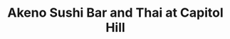 ---
layout: place
title: "Akeno Sushi Bar and Thai at Capitol Hill"
permalink: /district-of-columbia/washington/akeno-sushi-bar-and-thai-at-capitol-hill.html
stateAbbr: DC
stateName: District of Columbia
cityName: Washington
seo:
  name: "Akeno Sushi Bar and Thai at Capitol Hill"
  type: Restaurant
  links: https://akenosushibar.com/akenosushibarandthaiatcapitolhill?utm_source=google
description: "Sushi and Thai fare, plus drinks, offered in a chill space featuring a rooftop. Looking for sushi in Washington, District of Columbia? Check out Akeno Sushi ..."
place_id: ChIJzZX3JGe5t4kRAkx2g1Q4y_8
photos:
  - name: >-
      places/ChIJzZX3JGe5t4kRAkx2g1Q4y_8/photos/AeeoHcJPP5_rHZpAaNWGxAYlwcQQkn4s7EEmVb-TjQl24dyPPdbHeFelHjA-01K8NEoyxw748MgRr8iVUMF58lSU141RlVON1-M5dC5cvUEaAsaanqCOd1GtGtHQWW4Se-6t6q2ibqAHdIzLyLDuwyp6ntpauCCFHnWvrymtJ8bqwaw3U7njBtb4u8OuhJmPaXQmtiROyWOGzRwnC3hdJZOUv7sC1mfnHRtIwAhC67qNvglmzhn_12dF48SdVSwMuSs2lko60RSUkIiKoogThxdkBRcunI-WzBI2VfFrqGedrUB3rg
    widthPx: 2922
    heightPx: 1944
    authorAttributions:
      - displayName: Akeno Sushi Bar and Thai at Capitol Hill
        uri: https://maps.google.com/maps/contrib/114340740996798773082
        photoUri: >-
          https://lh3.googleusercontent.com/a/ACg8ocLuiSGDyzyekGkZtKHFFZry3mRlMfneoeCjXmtpMbfoZE0yJQ=s100-p-k-no-mo
    flagContentUri: >-
      https://www.google.com/local/imagery/report/?cb_client=maps_api_places.places_api&image_key=!1e10!2sAF1QipN6ObRH5M8MvvJa-1LP-EzWh6fW6t3dtUpWnFQV&hl=en-US
    googleMapsUri: >-
      https://www.google.com/maps/place//data=!3m4!1e2!3m2!1sAF1QipN6ObRH5M8MvvJa-1LP-EzWh6fW6t3dtUpWnFQV!2e10!4m2!3m1!1s0x89b7b96724f795cd:0xffcb385483764c02
  - name: >-
      places/ChIJzZX3JGe5t4kRAkx2g1Q4y_8/photos/AeeoHcLYuMUmbRDE3qRs40yq1knHycmiSoysoZ4okm7yYRM-X1H2cmMKwFCuJlACjwHK17IkfyzpjMCWUEDiAnD6rVO03873dFvGuXNQbI_fNx2PwufF0YXxMcKy9llSgKvKAU1DUu-8Pd8cJFy2cyQPlVscvdZkcjxQyJd-4Fvn7onTLvtaNVYBewLaOtHF8g9ESGyujYgfsjBzU7FFSR8X_bdwo4d-3a7agonTX9ls5nOV_BSA7htSlmctXWJLWeNGZx-R_GMBqmSa04tUMFd7JiVttbWgYsslVC3NG_173TLY5g
    widthPx: 1493
    heightPx: 1934
    authorAttributions:
      - displayName: Akeno Sushi Bar and Thai at Capitol Hill
        uri: https://maps.google.com/maps/contrib/114340740996798773082
        photoUri: >-
          https://lh3.googleusercontent.com/a/ACg8ocLuiSGDyzyekGkZtKHFFZry3mRlMfneoeCjXmtpMbfoZE0yJQ=s100-p-k-no-mo
    flagContentUri: >-
      https://www.google.com/local/imagery/report/?cb_client=maps_api_places.places_api&image_key=!1e10!2sAF1QipNejhL9VWrZCQ5HAGaK5DKmEFr-_vh4xn6UJcCG&hl=en-US
    googleMapsUri: >-
      https://www.google.com/maps/place//data=!3m4!1e2!3m2!1sAF1QipNejhL9VWrZCQ5HAGaK5DKmEFr-_vh4xn6UJcCG!2e10!4m2!3m1!1s0x89b7b96724f795cd:0xffcb385483764c02
  - name: >-
      places/ChIJzZX3JGe5t4kRAkx2g1Q4y_8/photos/AeeoHcJ6OPjM8-6iUGQiB_39ncrCanqkLm1SWhNBmD1uufzmU7cMkl7a19vfwdXQ6QMmTjpJEXvNAETtm7091s-yOZVpyUotNLFIjAwcWqvVIUdNTWjYRQ_dsEUcfMFj-8ogDuSq_e9w4tQkZwddqEilRGluIHOhy1IcbRtoaZLIGJeBuOo7pluZrTqmUVSaY6-OvQJZXqAwzQZN02ZCrsbMhTOKPcvX67_YlvKVojahvGJt_g3zpZ_VJQFE7CJHfIwA5doIb6RCbjvNnxFj_Bo0ONBxF0mKdAAQrKhqb9tMx3B_9exTa3rrFK7XcL6ONGE5QKemz-H7-RsCVOi_euAAZxgQNg5Kq8xVv6bDxg94V4o5jm9ykA-TF5L90ECM2aUdojwUkGy1xw2WwGnLvQb2vMx3B-E0QZZkl3gqYK8LpYKwlfL2
    widthPx: 4800
    heightPx: 3600
    authorAttributions:
      - displayName: Jenn (Jenn)
        uri: https://maps.google.com/maps/contrib/101463444276047649781
        photoUri: >-
          https://lh3.googleusercontent.com/a/ACg8ocLY2AyqzpHg88v6O9aDCMIVr3ZluUbcXWxMWIEb-yolLVgl7A=s100-p-k-no-mo
    flagContentUri: >-
      https://www.google.com/local/imagery/report/?cb_client=maps_api_places.places_api&image_key=!1e10!2sCIHM0ogKEICAgMDwxJy8jwE&hl=en-US
    googleMapsUri: >-
      https://www.google.com/maps/place//data=!3m4!1e2!3m2!1sCIHM0ogKEICAgMDwxJy8jwE!2e10!4m2!3m1!1s0x89b7b96724f795cd:0xffcb385483764c02
  - name: >-
      places/ChIJzZX3JGe5t4kRAkx2g1Q4y_8/photos/AeeoHcJbjs9sUnq86QEgKGbmNCUeEZi-sk1vL6h6d25Y7x9zM2u5Rr8DHg-LsygpqFiRjgAU98XqT7m8mFNfdyPQCZ40HqfX59wBj2_vftZRstYku7QV0PYTVA1YLyFZZgA8IrWQcKB6eva2JRGd4-14p0VRA01R1E2coTbEuDuNrQwaKpb8FXeCTH3WUebkxJqvuPFrdbaNUuhmRtIRaZXkbplWHhO7nOr3y6SjipdEZB8nuD-0mi2GuvIVAvyZOkfO_Zju5jqHElOQkWyzWxDcrdYOJw0N3aXszPX3yMdJs7Hky3EtIqwL6yM5sBtiTPr8jemweo9IwB4nI9QD-xV92YkT4DTLp15Pp5FQiEDCr5UMq8VWBjobuEVBD_dZ8Zin3rOfHJ1SayA6mKLlxOi5qwy92EYZOAX9Nmo-BOH_AB73Tyfx
    widthPx: 4032
    heightPx: 3024
    authorAttributions:
      - displayName: Dana Grosser-Clarkson
        uri: https://maps.google.com/maps/contrib/103670022208513811452
        photoUri: >-
          https://lh3.googleusercontent.com/a-/ALV-UjUDO62gM-ChHmXJihrl15AMNCR7Af2eqV1Hw-b4buXOJAWTKNRN=s100-p-k-no-mo
    flagContentUri: >-
      https://www.google.com/local/imagery/report/?cb_client=maps_api_places.places_api&image_key=!1e10!2sCIHM0ogKEICAgIC17LrHyQE&hl=en-US
    googleMapsUri: >-
      https://www.google.com/maps/place//data=!3m4!1e2!3m2!1sCIHM0ogKEICAgIC17LrHyQE!2e10!4m2!3m1!1s0x89b7b96724f795cd:0xffcb385483764c02
  - name: >-
      places/ChIJzZX3JGe5t4kRAkx2g1Q4y_8/photos/AeeoHcJjKc2VM8U586GkDuV-ehEJ9g6VIWlDxBBz0r8sGQPid-Z3qVsu707l-0VDZJMwCh3gcsoNDN3JPjrQKesSzzswtqqPQWjb0vJw0tzWNiDwgf2kakeuancoL9m5MgOKiESp_SBawOJrgptv7l4aU26CPVS2nohPKUh40sd7x0PRVTBCL7mUFqR9x-k4GYyJNexvXo-79XWVHknDDvcR7Kk4Rwo4jbrxdk5feOzxoHdB0G2f_S1c5uq1FXSjsJ3obx5WxBP3wSUIF0VaQJeZMNdCWI6BlK7ST2-nXg_TIIqnlRWV3r_aERMe58fnepDU8UNhCx7GqyaU_jW1SLiYWmuUV5ka8gBKW5ca2YXp14qQPDa6wjBXLFB-HwFnV8pWCKhniqMcxwVFaZnihAlgPlOyJwKCl0n5TmodBVcS0jY
    widthPx: 4032
    heightPx: 3024
    authorAttributions:
      - displayName: Dana Grosser-Clarkson
        uri: https://maps.google.com/maps/contrib/103670022208513811452
        photoUri: >-
          https://lh3.googleusercontent.com/a-/ALV-UjUDO62gM-ChHmXJihrl15AMNCR7Af2eqV1Hw-b4buXOJAWTKNRN=s100-p-k-no-mo
    flagContentUri: >-
      https://www.google.com/local/imagery/report/?cb_client=maps_api_places.places_api&image_key=!1e10!2sCIHM0ogKEICAgIC17Lq7Lg&hl=en-US
    googleMapsUri: >-
      https://www.google.com/maps/place//data=!3m4!1e2!3m2!1sCIHM0ogKEICAgIC17Lq7Lg!2e10!4m2!3m1!1s0x89b7b96724f795cd:0xffcb385483764c02
  - name: >-
      places/ChIJzZX3JGe5t4kRAkx2g1Q4y_8/photos/AeeoHcIj8RiBnw51joWzVdH31n0Mwbd2m4THDsDjuF5qh9vOGVxJtKjpT9hsjPwTlDgkpIWPlIk-3e0iAHMh0JFO6RDBytAerXtFzvxK-y3-2FDQZfmqE0gqKpvoiTzW9OmW7K-FRmtC4zXAscC9UCxdOt0-9_j5JqG_Tp4khBrl-ymXdJrz7NgnAX7hocchAETMZAVufiDhRRoBbgkXSGHajf4enyYE2dU9WK_MkiVtnk01uB_CGy9VBG2IjmFGs2BKOzRN-jlAmdW5X_CWFm_LNnFMpSckp7u1iJZvnWuDgNBDzwQ_WcbFKFDkj90e0rrQYfT0pPIrpa65ke2cKZXJA79HjZ0j61rHxNPP_qunP_f__XGnR4L1WvdD59Y56VLI5HavyOqhxre9aJg0-jzr0UQiMGda_3ndLRLmN33SF2w
    widthPx: 3024
    heightPx: 4032
    authorAttributions:
      - displayName: Natalie Neal
        uri: https://maps.google.com/maps/contrib/109170761892909230679
        photoUri: >-
          https://lh3.googleusercontent.com/a-/ALV-UjVJ2JB1KF-w2crTNy8Fqsg65kimYUUE5ztlBRqMYN24FExZL-7oAA=s100-p-k-no-mo
    flagContentUri: >-
      https://www.google.com/local/imagery/report/?cb_client=maps_api_places.places_api&image_key=!1e10!2sCIHM0ogKEICAgICbosambw&hl=en-US
    googleMapsUri: >-
      https://www.google.com/maps/place//data=!3m4!1e2!3m2!1sCIHM0ogKEICAgICbosambw!2e10!4m2!3m1!1s0x89b7b96724f795cd:0xffcb385483764c02
  - name: >-
      places/ChIJzZX3JGe5t4kRAkx2g1Q4y_8/photos/AeeoHcJ0PImXhaw-GK-9xRhsp-O3bDSKwtu--T21IRNvo3hil5ZOefGbC-OjIwG7WS5fa6Yr71oantb2G5WljJZXuUH7KBXJYuUiCpFrcFYyPiA6HZ3hm9GcS9SXTRhuyyrfFUp2DkPHKbgLhn9f-J-EZWIEGzNmPrtbLCN8FZdjH_Tt4dkjrX1vXOiLhtSuGfTmaLIQW5YtCyZWs9cpOXmL0z7umcjk6BbzJFVsS1AcVcmkQgz4nw4C3twVCnuWGTRnUUV1WyfZcBadaFgsSNSSYcbQ5M0yjxGbqYRstDi_TSJM2SaahAGnamWJHzJmWF0AzmQoUSZuHluPN1aExYZ0BRIWmwTIOwIr3tP7c_8-1C1MHoHXgvjDyAoFXP6UN6RJDzMedY5oO0WE5fReNpOIm0TxAON6t0KEfAUgcZDUOzAwBLik
    widthPx: 3024
    heightPx: 4032
    authorAttributions:
      - displayName: Natalie Neal
        uri: https://maps.google.com/maps/contrib/109170761892909230679
        photoUri: >-
          https://lh3.googleusercontent.com/a-/ALV-UjVJ2JB1KF-w2crTNy8Fqsg65kimYUUE5ztlBRqMYN24FExZL-7oAA=s100-p-k-no-mo
    flagContentUri: >-
      https://www.google.com/local/imagery/report/?cb_client=maps_api_places.places_api&image_key=!1e10!2sCIHM0ogKEICAgICbosamrwE&hl=en-US
    googleMapsUri: >-
      https://www.google.com/maps/place//data=!3m4!1e2!3m2!1sCIHM0ogKEICAgICbosamrwE!2e10!4m2!3m1!1s0x89b7b96724f795cd:0xffcb385483764c02
  - name: >-
      places/ChIJzZX3JGe5t4kRAkx2g1Q4y_8/photos/AeeoHcLOR5OgCZgI6ovfLFTa1deHMRCT7lXIlXL_-k0eu_xyYW1Ag4Q7BJCh3lXWfdoGs1dn07CT9bCz1kAOr2kI3-zMBkPwDSw53OL7NP60w4MRLvC-T2V79rDxYMq3_9z8pklR4qla6LZK8perkiULB0KzhI924vTo9br1nzY8On3YzmL3bJPk8DddlwfeiSMHiLzaUCyr8WlxthGl4f7m72vPg-5ahPgWwZFiQoZvsTTZBfdStfRgIa2ONxY09c9fNPE8bKU_kXD9bsIYwTkhZK0bJ8kn0Qavn6aKdTzh9ufJ4g
    widthPx: 2960
    heightPx: 1823
    authorAttributions:
      - displayName: Akeno Sushi Bar and Thai at Capitol Hill
        uri: https://maps.google.com/maps/contrib/114340740996798773082
        photoUri: >-
          https://lh3.googleusercontent.com/a/ACg8ocLuiSGDyzyekGkZtKHFFZry3mRlMfneoeCjXmtpMbfoZE0yJQ=s100-p-k-no-mo
    flagContentUri: >-
      https://www.google.com/local/imagery/report/?cb_client=maps_api_places.places_api&image_key=!1e10!2sAF1QipOMcbGZQEOTVyuoXDP4BoiGFlzPpZbA1we5jtbg&hl=en-US
    googleMapsUri: >-
      https://www.google.com/maps/place//data=!3m4!1e2!3m2!1sAF1QipOMcbGZQEOTVyuoXDP4BoiGFlzPpZbA1we5jtbg!2e10!4m2!3m1!1s0x89b7b96724f795cd:0xffcb385483764c02
  - name: >-
      places/ChIJzZX3JGe5t4kRAkx2g1Q4y_8/photos/AeeoHcJ38yNQO4CVza7LJTH6XHufq319eZ0-CuEDonbjITNH2ih8VbphEZ_m3YynsZcPnfP9gLhGLmc1FNfElb42WhhapGS5Kdg0JDbUyQ4S-RU5FiDKvkimomH19vBm2yqMMzikivKgPrvP9xKWr9cYDPA6CtnstinbzivjBagWnTARLXhMgUdCQt3gwsQIjaAGk26qhF7IMjQsSyctjl83AGzOsSjHXQP5J5PEyBLTwR5GB7Y_jmYDZ5yNvRAUSKJL782fllbF8czytcl0V7a4e7Me3MSC0tQgxL7Si83KKqZBxQT84vKRbL1AcB4x3RgyJZwVd4AwmunU1XRiq-CFEPbXaGGrZPFzUkQXDtIgn7brVxcP0KViPHBGBQUbfiPnLhuSXVBv8OnqWawDjw7G-Wx2iy3kwVorc4yQe4ZEWM0
    widthPx: 4080
    heightPx: 3072
    authorAttributions:
      - displayName: Saminda Wijegunawardena
        uri: https://maps.google.com/maps/contrib/103911639702535575368
        photoUri: >-
          https://lh3.googleusercontent.com/a-/ALV-UjUSXXkgtqr0GB455Mc3JOtHuOOV-7Jma18NRDQlY_UI1HPtn5ER=s100-p-k-no-mo
    flagContentUri: >-
      https://www.google.com/local/imagery/report/?cb_client=maps_api_places.places_api&image_key=!1e10!2sCIHM0ogKEICAgMDwpJjVPg&hl=en-US
    googleMapsUri: >-
      https://www.google.com/maps/place//data=!3m4!1e2!3m2!1sCIHM0ogKEICAgMDwpJjVPg!2e10!4m2!3m1!1s0x89b7b96724f795cd:0xffcb385483764c02
  - name: >-
      places/ChIJzZX3JGe5t4kRAkx2g1Q4y_8/photos/AeeoHcKldhL9_v6yZUE02Uog6J-53TUbYgGD3x4u65_3fAGSUFJiWzhNTPZpmgsKa6eHRIP1C7BT-6RKyeWZYXZCvy3WJOvHiWMiTAVyTPgrgC_OiIk4L7qVm67DPSPp_gtz_24j9qzM1s8iL5BXKqRTIvdkQLedOBpKlg5cdzklJQyJk_EJb9Pt5WqIDU9wRJiTI35TLMC1GvzL_BmWJx2c9y046do5mbFRHPeZYAHHQDOE0QAZK5GOnmVo9xiykGykYxnsc676p0c_j2s8pC6fKB6PlJ0r-WvJRtN4xzfqU14wxak5us7i7uuIEnCO13G6uligzPBKkRtkPU3uzFx7GKRY4ZHcgKwY42b8zzZGWymMAcuY_UNz-a8n90UGjqPEqmH4Yjh3JjxhFH7kAoHIgVfwx5XIqiF-5aSCdJ2_XdO8WQ
    widthPx: 3024
    heightPx: 4032
    authorAttributions:
      - displayName: Natalie Neal
        uri: https://maps.google.com/maps/contrib/109170761892909230679
        photoUri: >-
          https://lh3.googleusercontent.com/a-/ALV-UjVJ2JB1KF-w2crTNy8Fqsg65kimYUUE5ztlBRqMYN24FExZL-7oAA=s100-p-k-no-mo
    flagContentUri: >-
      https://www.google.com/local/imagery/report/?cb_client=maps_api_places.places_api&image_key=!1e10!2sCIHM0ogKEICAgICbosamPw&hl=en-US
    googleMapsUri: >-
      https://www.google.com/maps/place//data=!3m4!1e2!3m2!1sCIHM0ogKEICAgICbosamPw!2e10!4m2!3m1!1s0x89b7b96724f795cd:0xffcb385483764c02
address: 524 8th St SE 2nd Floor, Washington, DC 20003, USA
street: 524 8th St SE 2nd Floor
city: Washington
state: DC
zip: '20003'
country: USA
neighborhood: Capitol Hill
latitude: '38.881826'
longitude: '-76.994791'
accessibility_options: null
business_status: OPERATIONAL
name: Akeno Sushi Bar and Thai at Capitol Hill
google_maps_links:
  directionsUri: >-
    https://www.google.com/maps/dir//''/data=!4m7!4m6!1m1!4e2!1m2!1m1!1s0x89b7b96724f795cd:0xffcb385483764c02!3e0
  placeUri: https://maps.google.com/?cid=18431887835577863170
  writeAReviewUri: >-
    https://www.google.com/maps/place//data=!4m3!3m2!1s0x89b7b96724f795cd:0xffcb385483764c02!12e1
  reviewsUri: >-
    https://www.google.com/maps/place//data=!4m4!3m3!1s0x89b7b96724f795cd:0xffcb385483764c02!9m1!1b1
  photosUri: >-
    https://www.google.com/maps/place//data=!4m3!3m2!1s0x89b7b96724f795cd:0xffcb385483764c02!10e5
primary_type: Restaurant
opening_hours:
  regular: null
  current: null
secondary_opening_hours:
  regular:
    weekdayDescriptions: null
    type: null
  current:
    weekdayDescriptions: null
    type: null
phone: (202) 600-7073
price_level: PRICE_LEVEL_MODERATE
price_range: $20 &ndash; $30
rating: '4.7'
rating_count: 0
website: https://akenosushibar.com/akenosushibarandthaiatcapitolhill?utm_source=google
reviews:
  - name: >-
      places/ChIJzZX3JGe5t4kRAkx2g1Q4y_8/reviews/ChdDSUhNMG9nS0VJQ0FnTUR3eEp5OHR3RRAB
    relativePublishTimeDescription: 3 weeks ago
    rating: 4
    text:
      text: >-
        A small group of us tried Akeno Sushi for the first time, and I loved
        it. We had a late dinner reservation and the restaurant was full. It’s a
        small restaurant with two levels for seating. Be cautions of the stairs.
        There’s steps leading to the restaurant, then if you sit upstairs of the
        second level of the restaurant itself there are two or three additional
        stairwells. The seating is pretty tight and close together so you don’t
        have much personal space sitting, but the overall experience was great!
        We had three courses of sushi, cocktails, and entrees. I absolutely
        loved my food. My friends tried cooked sushi for the first time, and
        they really enjoyed their selection of cooked sushi. They entree wasn’t
        what they anticipated, but they still ate their meals and had a pleasant
        time.
      languageCode: en
    originalText:
      text: >-
        A small group of us tried Akeno Sushi for the first time, and I loved
        it. We had a late dinner reservation and the restaurant was full. It’s a
        small restaurant with two levels for seating. Be cautions of the stairs.
        There’s steps leading to the restaurant, then if you sit upstairs of the
        second level of the restaurant itself there are two or three additional
        stairwells. The seating is pretty tight and close together so you don’t
        have much personal space sitting, but the overall experience was great!
        We had three courses of sushi, cocktails, and entrees. I absolutely
        loved my food. My friends tried cooked sushi for the first time, and
        they really enjoyed their selection of cooked sushi. They entree wasn’t
        what they anticipated, but they still ate their meals and had a pleasant
        time.
      languageCode: en
    authorAttribution:
      displayName: Jenn (Jenn)
      uri: https://www.google.com/maps/contrib/101463444276047649781/reviews
      photoUri: >-
        https://lh3.googleusercontent.com/a/ACg8ocLY2AyqzpHg88v6O9aDCMIVr3ZluUbcXWxMWIEb-yolLVgl7A=s128-c0x00000000-cc-rp-mo-ba3
    publishTime: '2025-03-23T14:26:41.459412Z'
    flagContentUri: >-
      https://www.google.com/local/review/rap/report?postId=ChdDSUhNMG9nS0VJQ0FnTUR3eEp5OHR3RRAB&d=17924085&t=1
    googleMapsUri: >-
      https://www.google.com/maps/reviews/data=!4m6!14m5!1m4!2m3!1sChdDSUhNMG9nS0VJQ0FnTUR3eEp5OHR3RRAB!2m1!1s0x89b7b96724f795cd:0xffcb385483764c02
  - name: >-
      places/ChIJzZX3JGe5t4kRAkx2g1Q4y_8/reviews/ChZDSUhNMG9nS0VJQ0FnTUR3cEpqVlRnEAE
    relativePublishTimeDescription: 3 weeks ago
    rating: 4
    text:
      text: >-
        Overall quite a nice dining experience, and the food was good but not
        necessarily epic. Friendly and fairly attentive service, and casual
        atmosphere.


        We had the following items:


        Avocado Salad (Avocado / tomato / mixed green / sweet miso dressing) -
        very generous amounts of fresh avocado paired well with the sweet miso
        dressing, very nice start to the meal.


        Spicy Garlic Edamame (Steamed soybeans / jalapeno / garlic / chili
        pepper / miso paste) - really nice garlic and miso flavor with these
        beans, and just a little bit of heat to make them even more enjoyable


        Crab Rangoons (Imitation crab / cream cheese / scallion / sweet chili
        sauce) - pretty standard as far as crab rangoons go, nothing too
        remarkable but enjoyable


        Kurobuta Sausage (Japanese pork sausages / spicy mayo & honey mustard
        sauce) - this was probably the only real disappointment, just really
        underwhelming in terms of flavor


        Chicken Gyoza (Pan fried chicken and vegetable dumplings / sesame ponzu
        sauce) - good but again otherwise unremarkable


        Panang Curry (Red creamy curry / coconut milk / red bell pepper /
        steamed broccoli) - this was fine but probably on the lower end of
        panang curries I've enjoyed, just a bit watery and lacking any depth in
        flavor


        Amako Masuri (Spicy crunchy salmon topped Salmon / avocado / red tobiko
        / spicy mayo).- solid, well prepared specialty roll,  well presented as
        well


        Sashimi Plate (12 pcs chef’s finest selection of sashimi / miso soup) -
        this was a disappointment overall, didn't taste fresh, especially for
        sashimi


        Worth a try if you're a local, but not something we'd drive back to
        Capitol Hill for.
      languageCode: en
    originalText:
      text: >-
        Overall quite a nice dining experience, and the food was good but not
        necessarily epic. Friendly and fairly attentive service, and casual
        atmosphere.


        We had the following items:


        Avocado Salad (Avocado / tomato / mixed green / sweet miso dressing) -
        very generous amounts of fresh avocado paired well with the sweet miso
        dressing, very nice start to the meal.


        Spicy Garlic Edamame (Steamed soybeans / jalapeno / garlic / chili
        pepper / miso paste) - really nice garlic and miso flavor with these
        beans, and just a little bit of heat to make them even more enjoyable


        Crab Rangoons (Imitation crab / cream cheese / scallion / sweet chili
        sauce) - pretty standard as far as crab rangoons go, nothing too
        remarkable but enjoyable


        Kurobuta Sausage (Japanese pork sausages / spicy mayo & honey mustard
        sauce) - this was probably the only real disappointment, just really
        underwhelming in terms of flavor


        Chicken Gyoza (Pan fried chicken and vegetable dumplings / sesame ponzu
        sauce) - good but again otherwise unremarkable


        Panang Curry (Red creamy curry / coconut milk / red bell pepper /
        steamed broccoli) - this was fine but probably on the lower end of
        panang curries I've enjoyed, just a bit watery and lacking any depth in
        flavor


        Amako Masuri (Spicy crunchy salmon topped Salmon / avocado / red tobiko
        / spicy mayo).- solid, well prepared specialty roll,  well presented as
        well


        Sashimi Plate (12 pcs chef’s finest selection of sashimi / miso soup) -
        this was a disappointment overall, didn't taste fresh, especially for
        sashimi


        Worth a try if you're a local, but not something we'd drive back to
        Capitol Hill for.
      languageCode: en
    authorAttribution:
      displayName: Saminda Wijegunawardena
      uri: https://www.google.com/maps/contrib/103911639702535575368/reviews
      photoUri: >-
        https://lh3.googleusercontent.com/a-/ALV-UjUSXXkgtqr0GB455Mc3JOtHuOOV-7Jma18NRDQlY_UI1HPtn5ER=s128-c0x00000000-cc-rp-mo-ba6
    publishTime: '2025-03-23T15:45:28.018221Z'
    flagContentUri: >-
      https://www.google.com/local/review/rap/report?postId=ChZDSUhNMG9nS0VJQ0FnTUR3cEpqVlRnEAE&d=17924085&t=1
    googleMapsUri: >-
      https://www.google.com/maps/reviews/data=!4m6!14m5!1m4!2m3!1sChZDSUhNMG9nS0VJQ0FnTUR3cEpqVlRnEAE!2m1!1s0x89b7b96724f795cd:0xffcb385483764c02
  - name: >-
      places/ChIJzZX3JGe5t4kRAkx2g1Q4y_8/reviews/ChZDSUhNMG9nS0VJQ0FnTURBbE9uQVpnEAE
    relativePublishTimeDescription: 2 months ago
    rating: 5
    text:
      text: >-
        Came here for a sushi making class and had a great time! Our chef was
        very helpful and patient with our group in showing us how to properly
        make sushi rolls. We taste tested our own sushi and it was delicious. We
        had the salmon, tuna, and shrimp. The staff seemed very friendly and
        willing to help. Recommend this experience!
      languageCode: en
    originalText:
      text: >-
        Came here for a sushi making class and had a great time! Our chef was
        very helpful and patient with our group in showing us how to properly
        make sushi rolls. We taste tested our own sushi and it was delicious. We
        had the salmon, tuna, and shrimp. The staff seemed very friendly and
        willing to help. Recommend this experience!
      languageCode: en
    authorAttribution:
      displayName: Cecilio
      uri: https://www.google.com/maps/contrib/112032264344204173047/reviews
      photoUri: >-
        https://lh3.googleusercontent.com/a-/ALV-UjWDiLP_TVJ5gSRrVTfNDVGdddu-_SKdkTElvZlrzMtDk1eA6H1X=s128-c0x00000000-cc-rp-mo-ba3
    publishTime: '2025-02-07T05:55:24.427110Z'
    flagContentUri: >-
      https://www.google.com/local/review/rap/report?postId=ChZDSUhNMG9nS0VJQ0FnTURBbE9uQVpnEAE&d=17924085&t=1
    googleMapsUri: >-
      https://www.google.com/maps/reviews/data=!4m6!14m5!1m4!2m3!1sChZDSUhNMG9nS0VJQ0FnTURBbE9uQVpnEAE!2m1!1s0x89b7b96724f795cd:0xffcb385483764c02
  - name: >-
      places/ChIJzZX3JGe5t4kRAkx2g1Q4y_8/reviews/ChZDSUhNMG9nS0VJQ0FnTUR3eU56VVFBEAE
    relativePublishTimeDescription: 3 weeks ago
    rating: 5
    text:
      text: >-
        I have been here two times and every time they hit the mark! If you
        don’t go here, you’re missing out! You seriously can’t go wrong with any
        of the sushi or drinks! Can’t wait until my next visit!
      languageCode: en
    originalText:
      text: >-
        I have been here two times and every time they hit the mark! If you
        don’t go here, you’re missing out! You seriously can’t go wrong with any
        of the sushi or drinks! Can’t wait until my next visit!
      languageCode: en
    authorAttribution:
      displayName: Savannah Martin
      uri: https://www.google.com/maps/contrib/118261621332931855466/reviews
      photoUri: >-
        https://lh3.googleusercontent.com/a-/ALV-UjXlo_HUMD8OzRsIVha8uGhh4IG5JEVYG8ydKGdPGYrOV42237Kx=s128-c0x00000000-cc-rp-mo
    publishTime: '2025-03-23T02:56:54.509902Z'
    flagContentUri: >-
      https://www.google.com/local/review/rap/report?postId=ChZDSUhNMG9nS0VJQ0FnTUR3eU56VVFBEAE&d=17924085&t=1
    googleMapsUri: >-
      https://www.google.com/maps/reviews/data=!4m6!14m5!1m4!2m3!1sChZDSUhNMG9nS0VJQ0FnTUR3eU56VVFBEAE!2m1!1s0x89b7b96724f795cd:0xffcb385483764c02
  - name: >-
      places/ChIJzZX3JGe5t4kRAkx2g1Q4y_8/reviews/ChZDSUhNMG9nS0VJQ0FnTUNBNDhtTVJBEAE
    relativePublishTimeDescription: 2 months ago
    rating: 2
    text:
      text: >-
        Going up the stairs you are Wowed away by this beautiful pic of a
        peacock, but unfortunately the wowness ended there. We ordered the Katsu
        curry, Basil chicken fried rice and a Passion Rita. They brought out my
        husband’s food 9 minutes before mine (of course I was keeping track).
        And thank god they gave him cucumbers that I nibbled on while waiting
        for my food. When my highly anticipated katsu curry came out it was
        cooked fast believe it or not bc it was over cooked. The Passion Rita
        was gorg, but nothing that would make me want to come back. We gave two
        stars bc the basil chicken fried rice was the best out of everything,
        but again nothing that would make us want to re-visit or recommend to
        friends.
      languageCode: en
    originalText:
      text: >-
        Going up the stairs you are Wowed away by this beautiful pic of a
        peacock, but unfortunately the wowness ended there. We ordered the Katsu
        curry, Basil chicken fried rice and a Passion Rita. They brought out my
        husband’s food 9 minutes before mine (of course I was keeping track).
        And thank god they gave him cucumbers that I nibbled on while waiting
        for my food. When my highly anticipated katsu curry came out it was
        cooked fast believe it or not bc it was over cooked. The Passion Rita
        was gorg, but nothing that would make me want to come back. We gave two
        stars bc the basil chicken fried rice was the best out of everything,
        but again nothing that would make us want to re-visit or recommend to
        friends.
      languageCode: en
    authorAttribution:
      displayName: D Buckmon
      uri: https://www.google.com/maps/contrib/100560072156846896703/reviews
      photoUri: >-
        https://lh3.googleusercontent.com/a-/ALV-UjU_VlRAHi29qOGCfmI-E6KiANk6nCpDnZRWAF1B2kv_jM-sk-M=s128-c0x00000000-cc-rp-mo-ba5
    publishTime: '2025-02-03T21:45:07.843543Z'
    flagContentUri: >-
      https://www.google.com/local/review/rap/report?postId=ChZDSUhNMG9nS0VJQ0FnTUNBNDhtTVJBEAE&d=17924085&t=1
    googleMapsUri: >-
      https://www.google.com/maps/reviews/data=!4m6!14m5!1m4!2m3!1sChZDSUhNMG9nS0VJQ0FnTUNBNDhtTVJBEAE!2m1!1s0x89b7b96724f795cd:0xffcb385483764c02
parking_options:
  freeStreetParking: true
  paidStreetParking: true
payment_options:
  acceptsCreditCards: true
  acceptsDebitCards: true
  acceptsCashOnly: false
  acceptsNfc: true
allow_dogs: null
curbside_pickup: false
delivery: true
dine_in: true
good_for_children: null
good_for_groups: true
good_for_sports: null
live_music: false
menu_for_children: false
outdoor_seating: true
reservable: true
restroom: true
serves_beer: true
serves_breakfast: null
serves_brunch: true
serves_cocktails: true
serves_coffee: null
serves_dinner: true
serves_dessert: true
serves_lunch: true
serves_vegetarian_food: true
serves_wine: true
takeout: true
summary: >-
  Sushi and Thai fare, plus drinks, offered in a chill space featuring a
  rooftop.

---